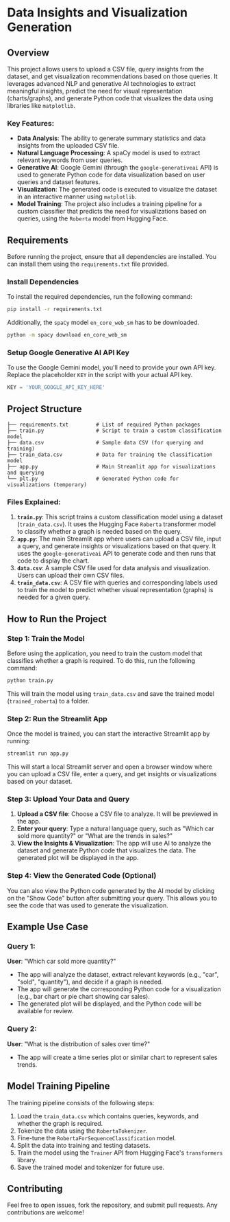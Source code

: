 # Data Insights and Visualization Generation

## Overview

This project allows users to upload a CSV file, query insights from the dataset, and get visualization recommendations based on those queries. It leverages advanced NLP and generative AI technologies to extract meaningful insights, predict the need for visual representation (charts/graphs), and generate Python code that visualizes the data using libraries like `matplotlib`.

### Key Features:
- **Data Analysis**: The ability to generate summary statistics and data insights from the uploaded CSV file.
- **Natural Language Processing**: A spaCy model is used to extract relevant keywords from user queries.
- **Generative AI**: Google Gemini (through the `google-generativeai` API) is used to generate Python code for data visualization based on user queries and dataset features.
- **Visualization**: The generated code is executed to visualize the dataset in an interactive manner using `matplotlib`.
- **Model Training**: The project also includes a training pipeline for a custom classifier that predicts the need for visualizations based on queries, using the `Roberta` model from Hugging Face.

## Requirements

Before running the project, ensure that all dependencies are installed. You can install them using the `requirements.txt` file provided.

### Install Dependencies

To install the required dependencies, run the following command:

```bash
pip install -r requirements.txt
```

Additionally, the `spaCy` model `en_core_web_sm` has to be downloaded.

```bash
python -m spacy download en_core_web_sm
```

### Setup Google Generative AI API Key

To use the Google Gemini model, you'll need to provide your own API key. Replace the placeholder `KEY` in the script with your actual API key.

```python
KEY = 'YOUR_GOOGLE_API_KEY_HERE'
```

## Project Structure

```plaintext
├── requirements.txt         # List of required Python packages
├── train.py                 # Script to train a custom classification model
├── data.csv                 # Sample data CSV (for querying and training)
├── train_data.csv           # Data for training the classification model
├── app.py                   # Main Streamlit app for visualizations and querying
└── plt.py                   # Generated Python code for visualizations (temporary)
```

### Files Explained:
1. **`train.py`**: This script trains a custom classification model using a dataset (`train_data.csv`). It uses the Hugging Face `Roberta` transformer model to classify whether a graph is needed based on the query.
2. **`app.py`**: The main Streamlit app where users can upload a CSV file, input a query, and generate insights or visualizations based on that query. It uses the `google-generativeai` API to generate code and then runs that code to display the chart.
3. **`data.csv`**: A sample CSV file used for data analysis and visualization. Users can upload their own CSV files.
4. **`train_data.csv`**: A CSV file with queries and corresponding labels used to train the model to predict whether visual representation (graphs) is needed for a given query.

## How to Run the Project


### Step 1: Train the Model

Before using the application, you need to train the custom model that classifies whether a graph is required. To do this, run the following command:

```bash
python train.py
```

This will train the model using `train_data.csv` and save the trained model (`trained_roberta`) to a folder.

### Step 2: Run the Streamlit App

Once the model is trained, you can start the interactive Streamlit app by running:

```bash
streamlit run app.py
```

This will start a local Streamlit server and open a browser window where you can upload a CSV file, enter a query, and get insights or visualizations based on your dataset.

### Step 3: Upload Your Data and Query

1. **Upload a CSV file**: Choose a CSV file to analyze. It will be previewed in the app.
2. **Enter your query**: Type a natural language query, such as "Which car sold more quantity?" or "What are the trends in sales?"
3. **View the Insights & Visualization**: The app will use AI to analyze the dataset and generate Python code that visualizes the data. The generated plot will be displayed in the app.

### Step 4: View the Generated Code (Optional)

You can also view the Python code generated by the AI model by clicking on the "Show Code" button after submitting your query. This allows you to see the code that was used to generate the visualization.

## Example Use Case

### Query 1: 
**User**: "Which car sold more quantity?"

- The app will analyze the dataset, extract relevant keywords (e.g., "car", "sold", "quantity"), and decide if a graph is needed.
- The app will generate the corresponding Python code for a visualization (e.g., bar chart or pie chart showing car sales).
- The generated plot will be displayed, and the Python code will be available for review.

### Query 2: 
**User**: "What is the distribution of sales over time?"

- The app will create a time series plot or similar chart to represent sales trends.

## Model Training Pipeline

The training pipeline consists of the following steps:
1. Load the `train_data.csv` which contains queries, keywords, and whether the graph is required.
2. Tokenize the data using the `RobertaTokenizer`.
3. Fine-tune the `RobertaForSequenceClassification` model.
4. Split the data into training and testing datasets.
5. Train the model using the `Trainer` API from Hugging Face's `transformers` library.
6. Save the trained model and tokenizer for future use.

## Contributing

Feel free to open issues, fork the repository, and submit pull requests. Any contributions are welcome!
